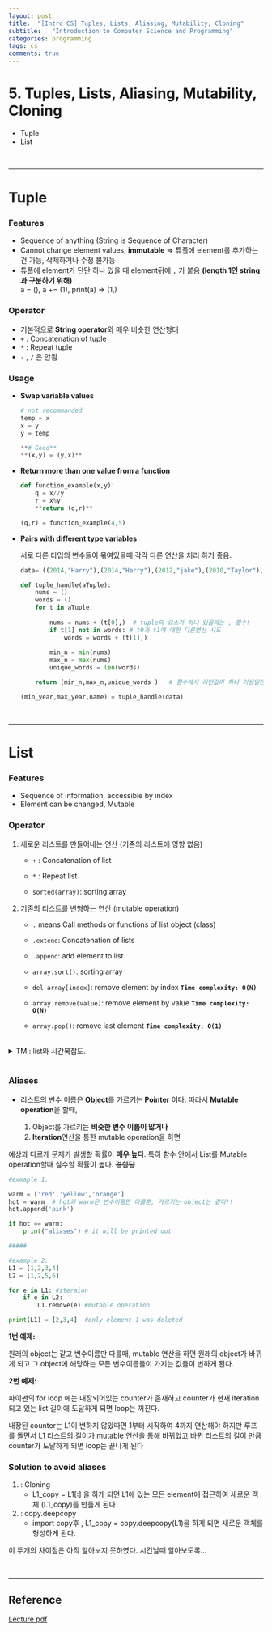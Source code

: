 ```yaml
---
layout: post
title:  "[Intro CS] Tuples, Lists, Aliasing, Mutability, Cloning"
subtitle:   "Introduction to Computer Science and Programming"
categories: programming
tags: cs
comments: true
---
```

# 5. Tuples, Lists, Aliasing, Mutability, Cloning
- Tuple
- List

<br/>

***

# Tuple

### Features

- Sequence of  anything   (String is Sequence of Character)
- Cannot change element values, **immutable** 
⇒ 튜플에 element를 추가하는건 가능, 삭제하거나 수정 불가능
- 튜플에 element가 단단 하나 있을 때 element뒤에 `,` 가 붙음  **(length 1인 string과 구분하기 위해)**  
 a = (), a += (1),  print(a) ⇒ (1,)  


### Operator

- 기본적으로 **String operator**와 매우 비슷한 연산형태
- `+` : Concatenation of tuple   
- `*` : Repeat tuple
- `-` , `/` 은 안됨.

### Usage

- **Swap variable values**

    ```python
    # not recommanded
    temp = x
    x = y 
    y = temp

    **# Good**
    **(x,y) = (y,x)**

    ```

- **Return more than one value from a function**

    ```python
    def function_example(x,y):
    	q = x//y
    	r = x%y
    	**return (q,r)**

    (q,r) = function_example(4,5)
    ```

- **Pairs with different type variables**

    서로 다른 타입의 변수들이 묶여있을때 각각 다른 연산을 처리 하기 좋음.

    ```python
    data= ((2014,"Harry"),(2014,"Harry"),(2012,"jake"),(2010,"Taylor"),(2008,"Joe") )

    def tuple_handle(aTuple):
    	nums = ()
    	words = ()
    	for t in aTuple:
    	    
    	    nums = nums + (t[0],)  # tuple의 요소가 하나 있을때는 , 필수!
    	    if t[1] not in words: # t0과 t1에 대한 다른연산 시도
    	        words = words + (t[1],)
    	
    	    min_n = min(nums)
    	    max_n = max(nums)
    	    unique_words = len(words)

    	return (min_n,max_n,unique_words )   # 함수에서 리턴값이 하나 이상일땐 튜플로!

    (min_year,max_year,name) = tuple_handle(data)
    ```

<br/>

***

# List

### Features

- Sequence of information, accessible by index
- Element can be changed, Mutable

### Operator

1. 새로운 리스트를 만들어내는 연산 (기존의 리스트에 영향 없음)

    - `+` : Concatenation of list

    - `*` : Repeat list

    - `sorted(array)`: sorting array

2. 기존의 리스트를 변형하는 연산  (mutable operation)

    - `.` means Call methods or functions of list object (class)

    - `.extend`: Concatenation of lists

    - `.append`: add element to list

    - `array.sort()`: sorting array

    - `del array[index]`: remove element by index **`Time complexity: O(N)`**

    - `array.remove(value)`: remove element by value **`Time complexity: O(N)`** 

    - `array.pop()`: remove last element **`Time complexity: O(1)`**   

<br/>

<details>    
<summary> TMI: list와 시간복잡도. </summary>

코딩을 하다보면 list의 요소들을 제거해줘야되는 연산을 많이 하게 될 것이다. list는 기본적으로 stack의 구조를 (LIFO) 따라 pop을 하게 될 경우 가장 마지막 요소가 빠지게 되고 시간 복잡도는 O(1)이게 된다. 하지만 가장 처음에 들어온 요소를 제거 하기 위한 pop(0), pop(1)과 같은 연산들은 O(N)의 시간복잡도를 가지고 이럴 경우 굉장히 비효율적인 연산이 된다.

이러한 연산이 필요한 경우 list가 아닌 파이썬의 built-in 모듈 collections의 deque를 사용하여 popleft, appendleft와 같은 연산을 활용하자. 
</details>

<br/>

### Aliases  
- 리스트의 변수 이름은 **Object**를 가르키는 **Pointer** 이다. 따라서 **Mutable operation**을 할때,

    1.  Object를 가르키는 **비슷한 변수 이름이 많거나**
    2.  **Iteration**연산을 통한 mutable operation을 하면

예상과 다르게 문제가 발생할 확률이 **매우 높다**. 특히 함수 안에서 List를 Mutable operation할때 실수할 확률이 높다. ~~경험담~~

```python
#exmaple 1.

warm = ['red','yellow','orange']
hot = warm  # hot과 warm은 변수이름만 다를뿐, 가르키는 object는 같다!! 
hot.append('pink')

if hot == warm:
	print("aliases") # it will be printed out

#####

#example 2.
L1 = [1,2,3,4]
L2 = [1,2,5,6]

for e in L1: #iteraion
	if e in L2:
		L1.remove(e) #mutable operation 

print(L1) = [2,3,4]  #only element 1 was deleted
```

**1번 예제:**

원래의 object는 같고 변수이름만 다를때, mutable 연산을 하면 원래의 object가 바뀌게 되고 그 object에 해당하는 모든 변수이름들이 가지는 값들이 변하게 된다.

**2번 예제:**

파이썬의 for loop 에는 내장되어있는 counter가 존재하고 counter가 현재 iteration되고 있는 list 길이에 도달하게 되면 loop는 꺼진다. 

내장된 counter는 L1이 변하지 않았따면 1부터 시작하여 4까지 연산해야 하지만 루프를 돌면서 L1 리스트의 길이가 mutable 연산을 통해 바뀌었고 바뀐 리스트의 길이 만큼 counter가 도달하게 되면 loop는 끝나게 된다

### Solution to avoid aliases

1. : Cloning 
    - L1_copy = L1[:] 을 하게 되면 L1에 있는 모든 element에 접근하여 새로운 객체 (L1_copy)를 만들게 된다.
2. : copy.deepcopy
    - import copy후 , L1_copy = copy.deepcopy(L1)을 하게 되면 새로운 객체를 형성하게 된다.

이 두개의 차이점은 아직 알아보지 못하였다. 시간날때 알아보도록...


<br/>

*** 

## Reference

[Lecture pdf](https://github.com/swha0105/swha0105.github.io/blob/gh-pages/assets/intro_cs/material/Lec5.pdf) 